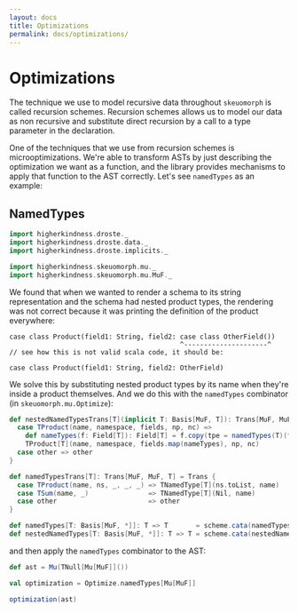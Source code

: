 ```yaml
---
layout: docs
title: Optimizations
permalink: docs/optimizations/
---
```


# Optimizations

The technique we use to model recursive data throughout `skeuomorph`
is called recursion schemes.  Recursion schemes allows us to model our
data as non recursive and substitute direct recursion by a call to a
type parameter in the declaration.

One of the techniques that we use from recursion schemes is
microoptimizations.  We're able to transform ASTs by just describing
the optimization we want as a function, and the library provides
mechanisms to apply that function to the AST correctly.  Let's see
`namedTypes` as an example:

## NamedTypes

```scala mdoc:invisible
import higherkindness.droste._
import higherkindness.droste.data._
import higherkindness.droste.implicits._

import higherkindness.skeuomorph.mu._
import higherkindness.skeuomorph.mu.MuF._
```

We found that when we wanted to render a schema to its string
representation and the schema had nested product types, the rendering
was not correct because it was printing the definition of the product
everywhere:

```
case class Product(field1: String, field2: case class OtherField())
                                           ^---------------------^
// see how this is not valid scala code, it should be:

case class Product(field1: String, field2: OtherField)
```

We solve this by substituting nested product types by its name when
they're inside a product themselves.  And we do this with the
`namedTypes` combinator (in `skeuomorph.mu.Optimize`):

```scala mdoc
def nestedNamedTypesTrans[T](implicit T: Basis[MuF, T]): Trans[MuF, MuF, T] = Trans {
  case TProduct(name, namespace, fields, np, nc) =>
    def nameTypes(f: Field[T]): Field[T] = f.copy(tpe = namedTypes(T)(f.tpe))
    TProduct[T](name, namespace, fields.map(nameTypes), np, nc)
  case other => other
}

def namedTypesTrans[T]: Trans[MuF, MuF, T] = Trans {
  case TProduct(name, ns, _, _, _) => TNamedType[T](ns.toList, name)
  case TSum(name, _)               => TNamedType[T](Nil, name)
  case other                       => other
}

def namedTypes[T: Basis[MuF, *]]: T => T       = scheme.cata(namedTypesTrans.algebra)
def nestedNamedTypes[T: Basis[MuF, *]]: T => T = scheme.cata(nestedNamedTypesTrans.algebra)
```

and then apply the `namedTypes` combinator to the AST:

```scala mdoc
def ast = Mu(TNull[Mu[MuF]]())

val optimization = Optimize.namedTypes[Mu[MuF]]

optimization(ast)
```

